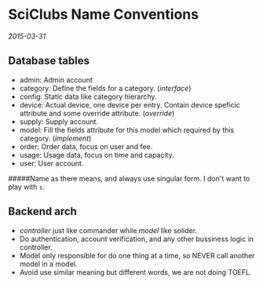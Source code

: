 SciClubs Name Conventions
======
_2015-03-31_

Database tables
------
* admin: Admin account
* category: Define the fields for a category. (*interface*)
* config: Static data like category hierarchy.
* device: Actual device, one device per entry. Contain device speficic attribute and some override attribute. (*override*)
* supply: Supply account.
* model: Fill the fields attribute for this model which required by this category. (*implement*)
* order: Order data, focus on user and fee.
* usage: Usage data, focus on time and capacity.
* user: User account.

#####Name as there means, and always use singular form. I don't want to play with `s`.

Backend arch
------
* *controller* just like commander while *model* like solider.
* Do authentication, account verification, and any other bussiness logic in controller.
* Model only responsible for do one thing at a time, so NEVER call another model in a model.
* Avoid use similar meaning but different words, we are not doing TOEFL.
